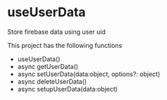 # useUserData

Store firebase data using user uid

This project has the following functions

- useUserData()
- async getUserData()
- async setUserData(data:object, options?: object)
- async deleteUserData()
- async setupUserData(data:object)
